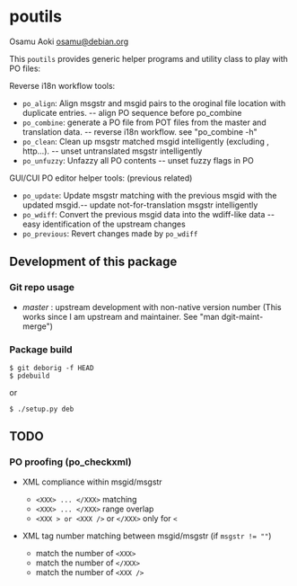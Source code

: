 # poutils

<!-- vi:se ts=4 sts=4 tw=78 et ai: -->

Osamu Aoki <osamu@debian.org>

This `poutils` provides generic helper programs and utility class to play with
PO files:

Reverse i18n workflow tools:

* `po_align`: Align msgstr and msgid pairs to the oroginal file location
  with duplicate entries.  -- align PO sequence before po_combine
* `po_combine`: generate a PO file from POT files from the master
  and translation data. --  reverse i18n workflow.  see "po_combine -h"
* `po_clean`: Clean up msgstr matched msgid intelligently (excluding
  <screen>, http...).  -- unset untranslated msgstr intelligently
* `po_unfuzzy`: Unfazzy all PO contents -- unset fuzzy flags in PO

GUI/CUI PO editor helper tools: (previous related)

* `po_update`: Update msgstr matching with the previous msgid with the
  updated msgid.-- update not-for-translation msgstr intelligently
* `po_wdiff`: Convert the previous msgid data into the wdiff-like data
   -- easy identification of the upstream changes
* `po_previous`: Revert changes made by `po_wdiff`

## Development of this package

### Git repo usage

* *master* : upstream development with non-native version number
  (This works since I am upstream and maintainer.  See "man dgit-maint-merge")

### Package build

    $ git deborig -f HEAD
    $ pdebuild

or

    $ ./setup.py deb

## TODO

### PO proofing (po_checkxml)

* XML compliance within msgid/msgstr

    * `<XXX> ... </XXX>` matching
    * `<XXX> ... </XXX>` range overlap
    * `<XXX > or <XXX />` or `</XXX>` only for `<`

* XML tag number matching between msgid/msgstr (if `msgstr != ""`)

    * match the number of `<XXX>`
    * match the number of `</XXX>`
    * match the number of `<XXX />`

